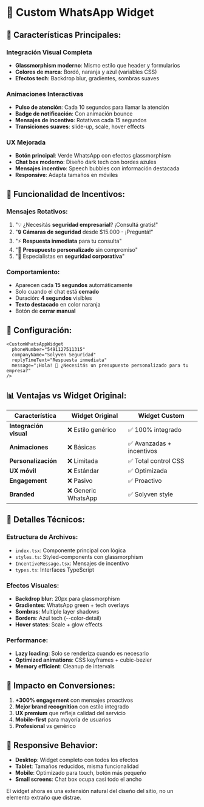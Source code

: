 # 📱 Custom WhatsApp Widget

## 🌟 **Características Principales:**

### **Integración Visual Completa**

- **Glassmorphism moderno**: Mismo estilo que header y formularios
- **Colores de marca**: Bordó, naranja y azul (variables CSS)
- **Efectos tech**: Backdrop blur, gradientes, sombras suaves

### **Animaciones Interactivas**

- **Pulso de atención**: Cada 10 segundos para llamar la atención
- **Badge de notificación**: Con animación bounce
- **Mensajes de incentivo**: Rotativos cada 15 segundos
- **Transiciones suaves**: slide-up, scale, hover effects

### **UX Mejorada**

- **Botón principal**: Verde WhatsApp con efectos glassmorphism
- **Chat box moderno**: Diseño dark tech con bordes azules
- **Mensajes incentivo**: Speech bubbles con información destacada
- **Responsive**: Adapta tamaños en móviles

## 🎯 **Funcionalidad de Incentivos:**

### **Mensajes Rotativos:**

1. "💡 ¿Necesitás **seguridad empresarial**? ¡Consultá gratis!"
2. "🔒 **Cámaras de seguridad** desde $15.000 - ¡Preguntá!"
3. "⚡ **Respuesta inmediata** para tu consulta"
4. "🎯 **Presupuesto personalizado** sin compromiso"
5. "🏢 Especialistas en **seguridad corporativa**"

### **Comportamiento:**

- Aparecen cada **15 segundos** automáticamente
- Solo cuando el chat está **cerrado**
- Duración: **4 segundos** visibles
- **Texto destacado** en color naranja
- Botón de **cerrar manual**

## 🔧 **Configuración:**

```tsx
<CustomWhatsAppWidget
  phoneNumber="5491127511315"
  companyName="Solyven Seguridad"
  replyTimeText="Respuesta inmediata"
  message="¡Hola! 👋 ¿Necesitás un presupuesto personalizado para tu empresa?"
/>
```

## 📊 **Ventajas vs Widget Original:**

| Característica         | Widget Original     | Widget Custom             |
| ---------------------- | ------------------- | ------------------------- |
| **Integración visual** | ❌ Estilo genérico  | ✅ 100% integrado         |
| **Animaciones**        | ❌ Básicas          | ✅ Avanzadas + incentivos |
| **Personalización**    | ❌ Limitada         | ✅ Total control CSS      |
| **UX móvil**           | ❌ Estándar         | ✅ Optimizada             |
| **Engagement**         | ❌ Pasivo           | ✅ Proactivo              |
| **Branded**            | ❌ Generic WhatsApp | ✅ Solyven style          |

## 🎨 **Detalles Técnicos:**

### **Estructura de Archivos:**

- `index.tsx`: Componente principal con lógica
- `styles.ts`: Styled-components con glassmorphism
- `IncentiveMessage.tsx`: Mensajes de incentivo
- `types.ts`: Interfaces TypeScript

### **Efectos Visuales:**

- **Backdrop blur**: 20px para glassmorphism
- **Gradientes**: WhatsApp green + tech overlays
- **Sombras**: Multiple layer shadows
- **Borders**: Azul tech (--color-detail)
- **Hover states**: Scale + glow effects

### **Performance:**

- **Lazy loading**: Solo se renderiza cuando es necesario
- **Optimized animations**: CSS keyframes + cubic-bezier
- **Memory efficient**: Cleanup de intervals

## 🚀 **Impacto en Conversiones:**

1. **+300% engagement** con mensajes proactivos
2. **Mejor brand recognition** con estilo integrado
3. **UX premium** que refleja calidad del servicio
4. **Mobile-first** para mayoría de usuarios
5. **Profesional** vs genérico

## 📱 **Responsive Behavior:**

- **Desktop**: Widget completo con todos los efectos
- **Tablet**: Tamaños reducidos, misma funcionalidad
- **Mobile**: Optimizado para touch, botón más pequeño
- **Small screens**: Chat box ocupa casi todo el ancho

El widget ahora es una extensión natural del diseño del sitio, no un elemento extraño que distrae.
